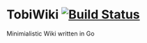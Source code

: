# TobiWiki [![Build Status](https://travis-ci.org/Kodeshack/TobiWiki.svg?branch=master)](https://travis-ci.org/Kodeshack/TobiWiki)
Minimialistic Wiki written in Go
